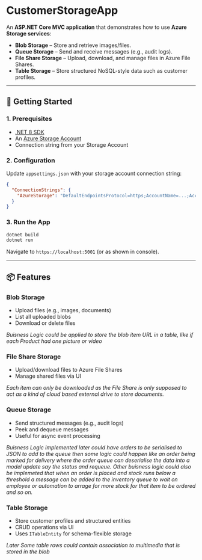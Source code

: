 # CustomerStorageApp

An **ASP.NET Core MVC application** that demonstrates how to use **Azure Storage services**:
- **Blob Storage** – Store and retrieve images/files.
- **Queue Storage** – Send and receive messages (e.g., audit logs).
- **File Share Storage** – Upload, download, and manage files in Azure File Shares.
- **Table Storage** – Store structured NoSQL-style data such as customer profiles.

---

## 🚀 Getting Started

### 1. Prerequisites
- [.NET 8 SDK](https://dotnet.microsoft.com/download)
- An [Azure Storage Account](https://portal.azure.com)
- Connection string from your Storage Account

### 2. Configuration
Update `appsettings.json` with your storage account connection string:

```json
{
  "ConnectionStrings": {
    "AzureStorage": "DefaultEndpointsProtocol=https;AccountName=...;AccountKey=...;EndpointSuffix=core.windows.net"
  }
}
````

### 3. Run the App

```bash
dotnet build
dotnet run
```

Navigate to `https://localhost:5001` (or as shown in console).

---

## 📦 Features

### Blob Storage

* Upload files (e.g., images, documents)
* List all uploaded blobs
* Download or delete files
  
*Buisness Logic could be applied to store the blob item URL in a table, like if each Product had one picture or video*

### File Share Storage

* Upload/download files to Azure File Shares
* Manage shared files via UI

*Each item can only be downloaded as the File Share is only supposed to act as a kind of cloud based external drive to store documents.*

### Queue Storage

* Send structured messages (e.g., audit logs)
* Peek and dequeue messages
* Useful for async event processing

*Buisness Logic implemented later could have orders to be serialised to JSON to add to the queue then some logic could happen like an order being marked for delivery where the order queue can deserialise the data into a model update say the status and requeue. Other buisness logic could also be implemeted that when an order is placed and stock runs below a threshold a message can be added to the inventory queue to wait on employee or automation to arrage for more stock for that item to be ordered and so on.*


### Table Storage

* Store customer profiles and structured entities
* CRUD operations via UI
* Uses `ITableEntity` for schema-flexible storage
  
*Later Some table rows could contain association to multimedia that is stored in the blob*


